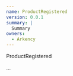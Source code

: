 ```yaml
---
name: ProductRegistered
version: 0.0.1
summary: |
  Summary
owners:
  - Arkency
---
```


ProductRegistered

...
